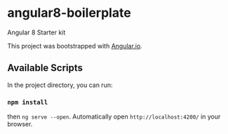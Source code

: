 # angular8-boilerplate
Angular 8 Starter kit

This project was bootstrapped with [Angular.io](https://angular.io/guide/setup-local).

## Available Scripts

In the project directory, you can run:

### `npm install`

then `ng serve --open`. Automatically open  `http://localhost:4200/` in your browser.